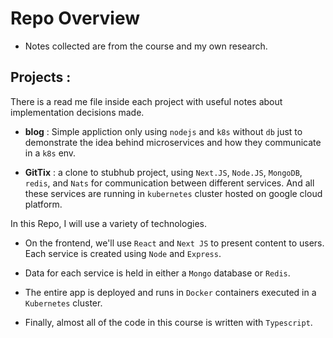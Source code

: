 # Repo Overview

- Notes collected are from the course and my own research.
## Projects : 

  There is a read me file inside each project with useful notes about implementation decisions made.

 - **blog** : Simple appliction only using `nodejs` and `k8s` without `db` just to demonstrate the idea behind microservices and how they communicate  in a `k8s` env.

 - **GitTix** : a clone to stubhub project, using `Next.JS`, `Node.JS`, `MongoDB`, `redis`, and `Nats` for communication between different services. And all these services are running in `kubernetes` cluster hosted on google cloud platform. 


In this Repo, I will use a variety of technologies. 

- On the frontend, we'll use `React` and `Next JS` to present content to users. Each service is created using `Node` and `Express`. 

- Data for each service is held in either a `Mongo` database or `Redis`. 

- The entire app is deployed and runs in `Docker` containers executed in a `Kubernetes` cluster. 

- Finally, almost all of the code in this course is written with `Typescript`.
